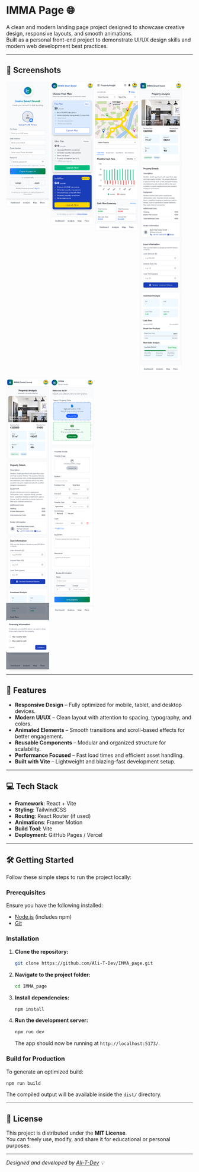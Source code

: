 # IMMA Page 🌐

A clean and modern landing page project designed to showcase creative design, responsive layouts, and smooth animations.  
Built as a personal front-end project to demonstrate UI/UX design skills and modern web development best practices.  

---

## 📸 Screenshots  

<p align="left">
  <img src="https://github.com/Ali-T-Dev/IMMA_page/blob/main/imma1.png?raw=true" alt="IMMA UI 1" width="23%" align="top"/>
  <img src="https://github.com/Ali-T-Dev/IMMA_page/blob/main/imma2.png?raw=true" alt="IMMA UI 2" width="23%" align="top"/>
  <img src="https://github.com/Ali-T-Dev/IMMA_page/blob/main/imma3.png?raw=true" alt="IMMA UI 3" width="23%" align="top"/>
  <img src="https://github.com/Ali-T-Dev/IMMA_page/blob/main/imma4.png?raw=true" alt="IMMA UI 4" width="23%" align="top"/>
</p>

<p align="left">
  <img src="https://github.com/Ali-T-Dev/IMMA_page/blob/main/imma5.png?raw=true" alt="IMMA UI 5" width="23%" align="top"/>
  <img src="https://github.com/Ali-T-Dev/IMMA_page/blob/main/imma6.png?raw=true" alt="IMMA UI 6" width="23%" align="top"/>
</p>

---

## 🚀 Features  

- **Responsive Design** – Fully optimized for mobile, tablet, and desktop devices.  
- **Modern UI/UX** – Clean layout with attention to spacing, typography, and colors.  
- **Animated Elements** – Smooth transitions and scroll-based effects for better engagement.  
- **Reusable Components** – Modular and organized structure for scalability.  
- **Performance Focused** – Fast load times and efficient asset handling.  
- **Built with Vite** – Lightweight and blazing-fast development setup.  

---

## 💻 Tech Stack  

- **Framework**: React + Vite  
- **Styling**: TailwindCSS  
- **Routing**: React Router (if used)  
- **Animations**: Framer Motion  
- **Build Tool**: Vite  
- **Deployment**: GitHub Pages / Vercel  

---

## 🛠️ Getting Started  

Follow these simple steps to run the project locally:  

### Prerequisites  

Ensure you have the following installed:
- [Node.js](https://nodejs.org/) (includes npm)
- [Git](https://git-scm.com/)

### Installation  

1. **Clone the repository:**
   ```bash
   git clone https://github.com/Ali-T-Dev/IMMA_page.git
   ```

2. **Navigate to the project folder:**
   ```bash
   cd IMMA_page
   ```

3. **Install dependencies:**
   ```bash
   npm install
   ```

4. **Run the development server:**
   ```bash
   npm run dev
   ```

   The app should now be running at `http://localhost:5173/`.

### Build for Production  

To generate an optimized build:
```bash
npm run build
```
The compiled output will be available inside the `dist/` directory.

---

## 📄 License  

This project is distributed under the **MIT License**.  
You can freely use, modify, and share it for educational or personal purposes.  

---

_Designed and developed by [Ali-T-Dev](https://github.com/Ali-T-Dev) 💡_
